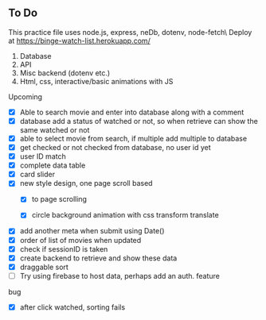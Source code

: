 
## To Do

This practice file uses node.js, express, neDb, dotenv, node-fetch\ Deploy at https://binge-watch-list.herokuapp.com/

1. Database
2. API
3. Misc backend (dotenv etc.)
4. Html, css, interactive/basic animations with JS

Upcoming
- [X] Able to search movie and enter into database along with a comment
- [X] database add a status of watched or not, so when retrieve can show the same watched or not
- [X] able to select movie from search, if multiple add multiple to database
- [X] get checked or not checked from database, no user id yet
- [X] user ID match
- [X] complete data table
- [X] card slider
- [X] new style design, one page scroll based
    - [X] to page scrolling
    - [X] circle background animation with css transform translate


- [X] add another meta when submit using Date()
- [X] order of list of movies when updated
- [X] check if sessionID is taken
- [X] create backend to retrieve and show these data
- [X] draggable sort
- [ ] Try using firebase to host data, perhaps add an auth. feature

bug
- [X] after click watched, sorting fails 
